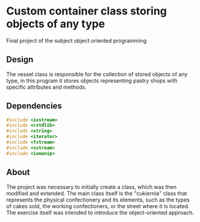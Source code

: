 # Custom container class storing objects of any type
Final project of the subject object oriented programming

## Design

The vessel class is responsible for the collection of stored objects of any type, in this program it stores objects representing pastry shops with specific attributes and methods.

## Dependencies

```cpp
#include <iostream>
#include <cstdlib>
#include <string>
#include <iterator>
#include <fstream>
#include <sstream>
#include <iomanip>
```

## About

The project was necessary to initially create a class, which was then modified and extended. The main class itself is the "cukiernia" class that represents the physical confectionery and its elements, such as the types of cakes sold, the working confectioners, or the street where it is located. The exercise itself was intended to introduce the object-oriented approach.
